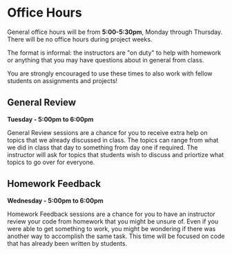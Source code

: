 # Office Hours

General office hours will be from **5:00-5:30pm**, Monday through Thursday. There will be no office hours during project weeks.

The format is informal: the instructors are "on duty" to help with homework or anything that you may have questions about in general from class.

You are strongly encouraged to use these times to also work with fellow students on assignments and projects!

## General Review

**Tuesday - 5:00pm to 6:00pm**

General Review sessions are a chance for you to receive extra help on topics that we already discussed in class. The topics can range from what we did in class that day to something from day one if required. The instructor will ask for topics that students wish to discuss and priortize what topics to go over for everyone. 

## Homework Feedback 

**Wednesday - 5:00pm to 6:00pm**

Homework Feedback sessions are a chance for you to have an instructor review your code from homework that you might be unsure of. Even if you were able to get something to work, you might be wondering if there was another way to accomplish the same task. This time will be focused on code that has already been written by students.  

